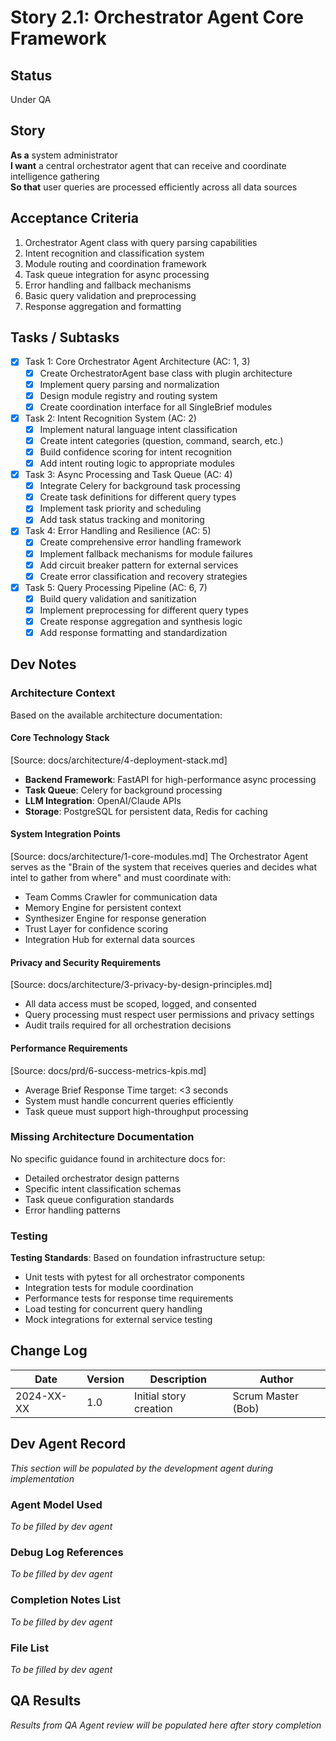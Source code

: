 # Story 2.1: Orchestrator Agent Core Framework

## Status
Under QA

## Story
**As a** system administrator  
**I want** a central orchestrator agent that can receive and coordinate intelligence gathering  
**So that** user queries are processed efficiently across all data sources

## Acceptance Criteria
1. Orchestrator Agent class with query parsing capabilities
2. Intent recognition and classification system
3. Module routing and coordination framework
4. Task queue integration for async processing
5. Error handling and fallback mechanisms
6. Basic query validation and preprocessing
7. Response aggregation and formatting

## Tasks / Subtasks
- [x] Task 1: Core Orchestrator Agent Architecture (AC: 1, 3)
  - [x] Create OrchestratorAgent base class with plugin architecture
  - [x] Implement query parsing and normalization
  - [x] Design module registry and routing system
  - [x] Create coordination interface for all SingleBrief modules
- [x] Task 2: Intent Recognition System (AC: 2)
  - [x] Implement natural language intent classification
  - [x] Create intent categories (question, command, search, etc.)
  - [x] Build confidence scoring for intent recognition
  - [x] Add intent routing logic to appropriate modules
- [x] Task 3: Async Processing and Task Queue (AC: 4)
  - [x] Integrate Celery for background task processing
  - [x] Create task definitions for different query types
  - [x] Implement task priority and scheduling
  - [x] Add task status tracking and monitoring
- [x] Task 4: Error Handling and Resilience (AC: 5)
  - [x] Create comprehensive error handling framework
  - [x] Implement fallback mechanisms for module failures
  - [x] Add circuit breaker pattern for external services
  - [x] Create error classification and recovery strategies
- [x] Task 5: Query Processing Pipeline (AC: 6, 7)
  - [x] Build query validation and sanitization
  - [x] Implement preprocessing for different query types
  - [x] Create response aggregation and synthesis logic
  - [x] Add response formatting and standardization

## Dev Notes

### Architecture Context
Based on the available architecture documentation:

#### Core Technology Stack
[Source: docs/architecture/4-deployment-stack.md]
- **Backend Framework**: FastAPI for high-performance async processing
- **Task Queue**: Celery for background processing
- **LLM Integration**: OpenAI/Claude APIs
- **Storage**: PostgreSQL for persistent data, Redis for caching

#### System Integration Points
[Source: docs/architecture/1-core-modules.md]
The Orchestrator Agent serves as the "Brain of the system that receives queries and decides what intel to gather from where" and must coordinate with:
- Team Comms Crawler for communication data
- Memory Engine for persistent context
- Synthesizer Engine for response generation
- Trust Layer for confidence scoring
- Integration Hub for external data sources

#### Privacy and Security Requirements
[Source: docs/architecture/3-privacy-by-design-principles.md]
- All data access must be scoped, logged, and consented
- Query processing must respect user permissions and privacy settings
- Audit trails required for all orchestration decisions

#### Performance Requirements
[Source: docs/prd/6-success-metrics-kpis.md]
- Average Brief Response Time target: <3 seconds
- System must handle concurrent queries efficiently
- Task queue must support high-throughput processing

### Missing Architecture Documentation
No specific guidance found in architecture docs for:
- Detailed orchestrator design patterns
- Specific intent classification schemas
- Task queue configuration standards
- Error handling patterns

### Testing
**Testing Standards**: Based on foundation infrastructure setup:
- Unit tests with pytest for all orchestrator components
- Integration tests for module coordination
- Performance tests for response time requirements
- Load testing for concurrent query handling
- Mock integrations for external service testing

## Change Log
| Date | Version | Description | Author |
|------|---------|-------------|---------|
| 2024-XX-XX | 1.0 | Initial story creation | Scrum Master (Bob) |

## Dev Agent Record
*This section will be populated by the development agent during implementation*

### Agent Model Used
*To be filled by dev agent*

### Debug Log References
*To be filled by dev agent*

### Completion Notes List
*To be filled by dev agent*

### File List
*To be filled by dev agent*

## QA Results
*Results from QA Agent review will be populated here after story completion*